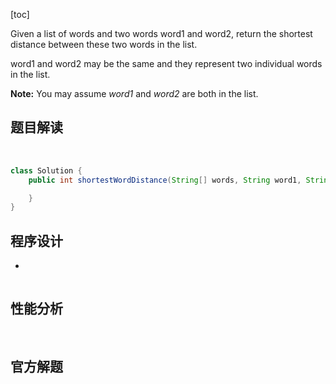 [toc]

Given a list of words and two words word1 and word2, return the shortest distance between these two words in the list.

word1 and word2 may be the same and they represent two individual words in the list.



**Note:**
You may assume *word1* and *word2* are both in the list.



## 题目解读

&emsp;

```java
class Solution {
    public int shortestWordDistance(String[] words, String word1, String word2) {

    }
}
```

## 程序设计

* 

```java

```

## 性能分析

&emsp;



## 官方解题

&emsp;